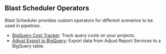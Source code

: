 ## Blast Scheduler Operators
Blast Scheduler provides custom operators for different scenarios to be used in pipelines.

- [BigQuery Cost Tracker](cost_tracker.md): Track query costs on your projects.
- [Adjust Export to BigQuery](adjust.md): Export data from Adjust Report Services to a BigQuery table.
